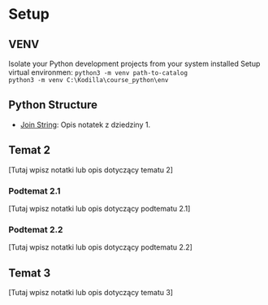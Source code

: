 # Setup

## VENV
Isolate your Python development projects from your system installed 
Setup virtual environmen:
```python3 -m venv path-to-catalog``` \
```python3 -m venv C:\Kodilla\course_python\env```



## Python Structure

- [Join String](./Python_Templates/1_joined_string.py): Opis notatek z dziedziny 1.

## Temat 2

[Tutaj wpisz notatki lub opis dotyczący tematu 2]

### Podtemat 2.1

[Tutaj wpisz notatki lub opis dotyczący podtematu 2.1]

### Podtemat 2.2

[Tutaj wpisz notatki lub opis dotyczący podtematu 2.2]

## Temat 3

[Tutaj wpisz notatki lub opis dotyczący tematu 3]
